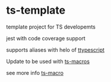 # ts-template

template project for TS developemts

jest with code coverage support

supports aliases with helo of [ttypescript](https://www.npmjs.com/package/ttypescript)

Update to be used with [ts-macros](https://github.com/GoogleFeud/ts-macros)

see more info [ts-macro](https://googlefeud.github.io/ts-macros/index.html)